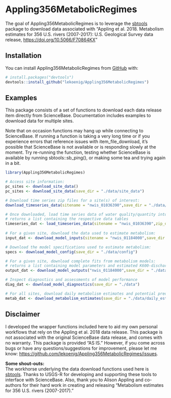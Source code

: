 
<!-- README.md is generated from README.Rmd. Please edit that file -->

# Appling356MetabolicRegimes

<!-- badges: start -->
<!-- badges: end -->

The goal of Appling356MetabolicRegimes is to leverage the
[sbtools](https://github.com/USGS-R/sbtools) package to download data
associated with “Appling et al. 2018. Metabolism estimates for 356 U.S.
rivers (2007-2017): U.S. Geological Survey data release,
<https://doi.org/10.5066/F70864KX>”

## Installation

You can install Appling356MetabolicRegimes from
[GitHub](https://github.com/) with:

``` r
# install.packages("devtools")
devtools::install_github("lekoenig/Appling356MetabolicRegimes")
```

## Examples

This package consists of a set of functions to download each data
release item directly from ScienceBase. Documentation includes examples
to download data for multiple sites.

Note that on occasion functions may hang up while connecting to
ScienceBase. If running a function is taking a very long time or if you
experience errors that reference issues with item\_file\_download, it’s
possible that ScienceBase is not available or is responding slowly at
the moment. Try re-running the function, testing whether ScienceBase is
available by running sbtools::sb\_ping(), or making some tea and trying
again in a bit.

``` r
library(Appling356MetabolicRegimes)

# Access site information:
pc_sites <- download_site_data()
pc_sites <- download_site_data(save_dir = "./data/site_data")

# Download time series zip files for a site(s) of interest:
download_timeseries_data(sitename = "nwis_01036390",save_dir = "./data/timeseries")

# Once downloaded, load time series data of water quality/quantity into R environment:
# returns a list containing the respective data tables
timeseries_dat <- load_timeseries_data(sitename = "nwis_01036390",zip_dir = "./data/timeseries")  
  
# For a given site, download the data used to estimate metabolism:
input_dat <- download_model_inputs(sitename = "nwis_01184000",save_dir = "./data/model_inputs")

# Download the model specifications used to estimate metabolism:
specs <- download_model_config(save_dir = "./data/config")

# For a given site, download complete fits from metabolism models:
# returns a list containing model parameters and estimated K600-discharge nodes
output_dat <- download_model_outputs("nwis_01184000",save_dir = "./data/model_outputs",res = c("15min"))

# Inspect diagnostics and assessments of model performance
diag_dat <- download_model_diagnostics(save_dir = "./data")

# For all sites, download daily metabolism estimates and potential predictor variables:
metab_dat <- download_metabolism_estimates(save_dir = "./data/daily_estimates")
```

## Disclaimer

I developed the wrapper functions included here to aid my own personal
workflows that rely on the Appling et al. 2018 data release. This
package is not associated with the original ScienceBase data release,
and comes with no warranty. This package is provided “AS IS.” However,
if you come across bugs or have any questions/suggestions for
improvement, please let me know:
<https://github.com/lekoenig/Appling356MetabolicRegimes/issues>.

**Some shout-outs:**  
The workhorse underlying the data download functions used here is
[sbtools](https://github.com/USGS-R/sbtools). Thanks to USGS-R for
developing and supporting these tools to interface with ScienceBase.
Also, thank you to Alison Appling and co-authors for their hard work in
creating and releasing “Metabolism estimates for 356 U.S. rivers
(2007-2017).”
